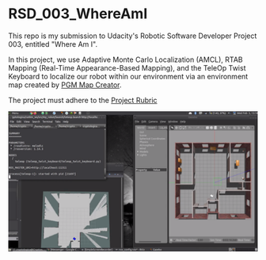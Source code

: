 # RSD_003_WhereAmI
This repo is my submission to Udacity's Robotic Software Developer Project 003, entitled "Where Am I".

In this project, we use Adaptive Monte Carlo Localization (AMCL), RTAB Mapping (Real-Time Appearance-Based Mapping), and the TeleOp Twist Keyboard to localize our robot within our environment via an environment map created by [PGM Map Creator](https://github.com/udacity/pgm_map_creator).

The project must adhere to the [Project Rubric](https://review.udacity.com/#!/rubrics/2351/view)

 ![WhereAmIScreenshot](./images/003_001.png)
